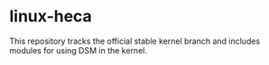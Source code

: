 linux-heca
===========

This repository tracks the official stable kernel branch and includes modules for using DSM in the kernel.